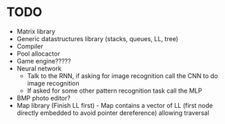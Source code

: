 # TODO

- Matrix library
- Generic datastructures library (stacks, queues, LL, tree)
- Compiler
- Pool allocactor
- Game engine?????
- Neural network
  - Talk to the RNN, if asking for image recognition call the CNN to do image recognition
  - If asked for some other pattern recognition task call the MLP
- BMP photo editor?
- Map library (Finish LL first) - Map contains a vector of LL (first node directly embedded to avoid pointer dereference) allowing traversal






